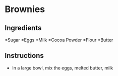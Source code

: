 # Brownies

## Ingredients

*Sugar
*Eggs
*Milk
*Cocoa Powder
*Flour
*Butter

## Instructions

- In a large bowl, mix the eggs, melted butter, milk

